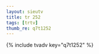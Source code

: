 ```yaml
--- 
layout: sieutv
title: tr 252
tags: [trtv]
thumb_re: q7t1252
---
```

{% include tvadv key="q7t1252" %} 
